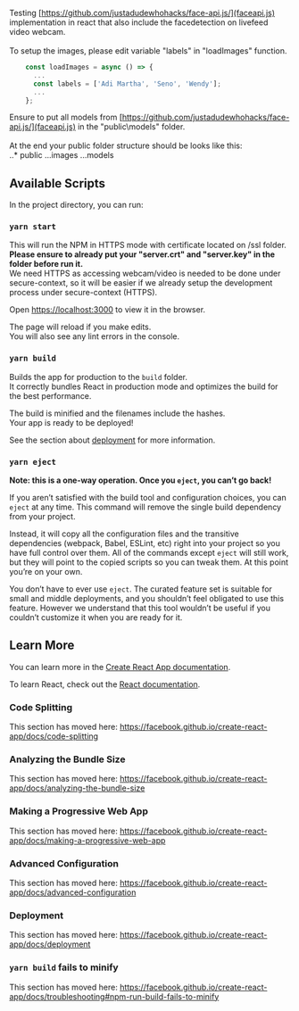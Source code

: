 Testing [https://github.com/justadudewhohacks/face-api.js/](faceapi.js) implementation in react that also include the facedetection on livefeed video webcam.<br /><br />
To setup the images, please edit variable "labels" in "loadImages" function.<br />
```javascript
    const loadImages = async () => {
      ...
      const labels = ['Adi Martha', 'Seno', 'Wendy'];
      ...
    };
```
Ensure to put all models from [https://github.com/justadudewhohacks/face-api.js/](faceapi.js) in the "public\models" folder.<br /><br />
At the end your public folder structure should be looks like this:<br />
..* public
...images
...models

## Available Scripts

In the project directory, you can run:

### `yarn start`

This will run the NPM in HTTPS mode with certificate located on /ssl folder.<br />
**Please ensure to already put your "server.crt" and "server.key" in the folder before run it.**<br />
We need HTTPS as accessing webcam/video is needed to be done under secure-context, so it will be easier if we already setup the development process under secure-context (HTTPS).

Open [https://localhost:3000](https://localhost:3000) to view it in the browser.

The page will reload if you make edits.<br />
You will also see any lint errors in the console.

### `yarn build`

Builds the app for production to the `build` folder.<br />
It correctly bundles React in production mode and optimizes the build for the best performance.

The build is minified and the filenames include the hashes.<br />
Your app is ready to be deployed!

See the section about [deployment](https://facebook.github.io/create-react-app/docs/deployment) for more information.

### `yarn eject`

**Note: this is a one-way operation. Once you `eject`, you can’t go back!**

If you aren’t satisfied with the build tool and configuration choices, you can `eject` at any time. This command will remove the single build dependency from your project.

Instead, it will copy all the configuration files and the transitive dependencies (webpack, Babel, ESLint, etc) right into your project so you have full control over them. All of the commands except `eject` will still work, but they will point to the copied scripts so you can tweak them. At this point you’re on your own.

You don’t have to ever use `eject`. The curated feature set is suitable for small and middle deployments, and you shouldn’t feel obligated to use this feature. However we understand that this tool wouldn’t be useful if you couldn’t customize it when you are ready for it.

## Learn More

You can learn more in the [Create React App documentation](https://facebook.github.io/create-react-app/docs/getting-started).

To learn React, check out the [React documentation](https://reactjs.org/).

### Code Splitting

This section has moved here: https://facebook.github.io/create-react-app/docs/code-splitting

### Analyzing the Bundle Size

This section has moved here: https://facebook.github.io/create-react-app/docs/analyzing-the-bundle-size

### Making a Progressive Web App

This section has moved here: https://facebook.github.io/create-react-app/docs/making-a-progressive-web-app

### Advanced Configuration

This section has moved here: https://facebook.github.io/create-react-app/docs/advanced-configuration

### Deployment

This section has moved here: https://facebook.github.io/create-react-app/docs/deployment

### `yarn build` fails to minify

This section has moved here: https://facebook.github.io/create-react-app/docs/troubleshooting#npm-run-build-fails-to-minify
